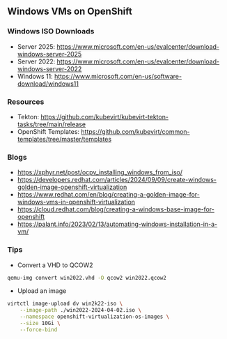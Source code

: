 ## Windows VMs on OpenShift

### Windows ISO Downloads

- Server 2025: https://www.microsoft.com/en-us/evalcenter/download-windows-server-2025
- Server 2022: <https://www.microsoft.com/en-us/evalcenter/download-windows-server-2022>
- Windows 11: https://www.microsoft.com/en-us/software-download/windows11

### Resources

- Tekton: <https://github.com/kubevirt/kubevirt-tekton-tasks/tree/main/release>
- OpenShift Templates: <https://github.com/kubevirt/common-templates/tree/master/templates>

### Blogs

- <https://xphyr.net/post/ocpv_installing_windows_from_iso/>
- <https://developers.redhat.com/articles/2024/09/09/create-windows-golden-image-openshift-virtualization>
- <https://www.redhat.com/en/blog/creating-a-golden-image-for-windows-vms-in-openshift-virtualization>
- <https://cloud.redhat.com/blog/creating-a-windows-base-image-for-openshift>
- <https://palant.info/2023/02/13/automating-windows-installation-in-a-vm/>

### Tips
- Convert a VHD to QCOW2
```bash
qemu-img convert win2022.vhd -O qcow2 win2022.qcow2
```

- Upload an image
```bash
virtctl image-upload dv win2k22-iso \
    --image-path ./win2022-2024-04-02.iso \
    --namespace openshift-virtualization-os-images \
    --size 10Gi \
    --force-bind
```
